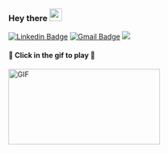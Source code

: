 ### Hey there <img src="https://media.giphy.com/media/hvRJCLFzcasrR4ia7z/giphy.gif" width="25px">
[![Linkedin Badge](https://img.shields.io/badge/-Wagner%20Franchin-283e4a?style=flat-square&logo=Linkedin&logoColor=white&link=https://www.linkedin.com/in/wagner-franchin/)](https://www.linkedin.com/in/wagner-franchin/)
[![Gmail Badge](https://img.shields.io/badge/-wagner.franchin@gmail.com-d93025?style=flat-square&logo=Gmail&logoColor=white&link=mailto:wagner.franchin@gmail.com)](mailto:wagner.franchin@gmail.com)
![](https://visitor-badge.glitch.me/badge?page_id=wagnerjfr.wagnerjfr)

#### :rocket: Click in the gif to play :rocket:
<a href="https://sites.google.com/site/ufoinvasiongame/">
   <img align="center" alt="GIF" src="https://github.com/wagnerjfr/wagnerjfr/blob/main/res/ufo.gif?raw=true" width="300" height="150" />
</a>

